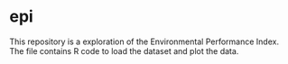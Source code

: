 # epi

This repository is a exploration of the Environmental Performance Index.
The file contains R code to load the dataset and plot the data.
